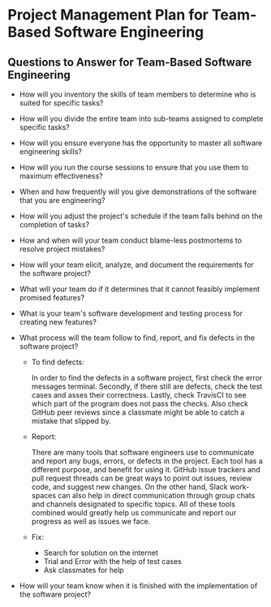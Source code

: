# Project Management Plan for Team-Based Software Engineering

## Questions to Answer for Team-Based Software Engineering

- How will you inventory the skills of team members to determine who is
  suited for specific tasks?

- How will you divide the entire team into sub-teams assigned to complete
  specific tasks?

- How will you ensure everyone has the opportunity to master all software
  engineering skills?

- How will you run the course sessions to ensure that you use them
  to maximum effectiveness?

- When and how frequently will you give demonstrations of the software that
  you are engineering?

- How will you adjust the project's schedule if the team falls behind on the
  completion of tasks?

- How and when will your team conduct blame-less postmortems to resolve
  project mistakes?

- How will your team elicit, analyze, and document the requirements for the
  software project?

- What will your team do if it determines that it cannot feasibly implement
  promised features?

- What is your team's software development and testing process for creating
  new features?

- What process will the team follow to find, report, and fix defects in the
  software project?

  - To find defects:

      In order to find the defects in a software project,
      first check the error
      messages terminal. Secondly, if there still are
      defects, check the test
      cases and asses their correctness. Lastly,
      check TravisCI to see which
      part of the program does not pass the checks. Also check GitHub peer
      reviews since a classmate might be able to catch a mistake that
      slipped by.

  - Report:

    There are many tools that software engineers
    use to communicate and report
    any bugs, errors, or defects in the project. Each tool has a different
    purpose, and benefit for using it. GitHub
    issue trackers and pull request
    threads can be great ways to point out issues,
    review code, and suggest
    new changes. On the other hand,
     Slack work-spaces can also help in direct
    communication through group chats and channels designated to specific
    topics. All of these tools combined
    would greatly help us communicate and
    report our progress as well as issues we face.

  - Fix:

    - Search for solution on the internet
    - Trial and Error with the help of test cases
    - Ask classmates for help

- How will your team know when it is finished with the implementation of the
  software project?
